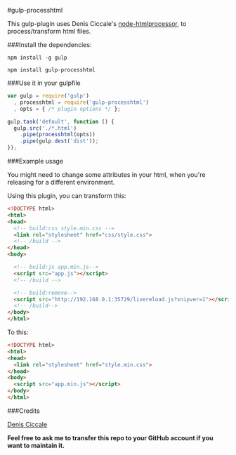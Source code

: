 #gulp-processhtml

This gulp-plugin uses Denis Ciccale's [node-htmlprocessor](https://github.com/dciccale/node-htmlprocessor),
to process/transform html files.

###Install the dependencies:

`npm install -g gulp`

`npm install gulp-processhtml`

###Use it in your gulpfile

```js
var gulp = require('gulp')
  , processhtml = require('gulp-processhtml')
  , opts = { /* plugin options */ };

gulp.task('default', function () {
  gulp.src('./*.html')
    .pipe(processhtml(opts))
    .pipe(gulp.dest('dist'));
});
```

###Example usage

You might need to change some attributes in your html, when you're releasing
for a different environment.

Using this plugin, you can transform this:

```html
<!DOCTYPE html>
<html>
<head>
  <!-- build:css style.min.css -->
  <link rel="stylesheet" href="css/style.css">
  <!-- /build -->
</head>
<body>

  <!-- build:js app.min.js-->
  <script src="app.js"></script>
  <!-- /build -->

  <!-- build:remove-->
  <script src="http://192.168.0.1:35729/livereload.js?snipver=1"></script>
  <!-- /build-->
</body>
</html>
```

To this:

```html
<!DOCTYPE html>
<html>
<head>
  <link rel="stylesheet" href="style.min.css">
</head>
<body>
  <script src="app.min.js"></script>
</body>
</html>
```

###Credits

[Denis Ciccale](https://twitter.com/tdecs)


**Feel free to ask me to transfer this repo to your GitHub account if you want to maintain it.**


